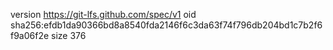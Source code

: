 version https://git-lfs.github.com/spec/v1
oid sha256:efdb1da90366bd8a8540fda2146f6c3da63f74f796db204bd1c7b2f6f9a06f2e
size 376
